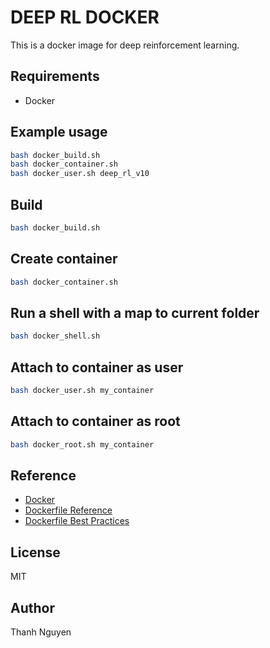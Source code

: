 # DEEP RL DOCKER

This is a docker image for deep reinforcement learning.

## Requirements

* Docker

## Example usage

```bash
bash docker_build.sh
bash docker_container.sh
bash docker_user.sh deep_rl_v10
```

## Build

```bash
bash docker_build.sh
```

## Create container

```bash
bash docker_container.sh
```

## Run a shell with a map to current folder

```bash
bash docker_shell.sh
```


## Attach to container as user

```bash
bash docker_user.sh my_container
```


## Attach to container as root

```bash
bash docker_root.sh my_container
```

## Reference

* [Docker](https://www.docker.com/)
* [Dockerfile Reference](https://docs.docker.com/engine/reference/builder/)
* [Dockerfile Best Practices](https://docs.docker.com/engine/userguide/eng-image/dockerfile_best-practices/)
## License

MIT

## Author

Thanh Nguyen